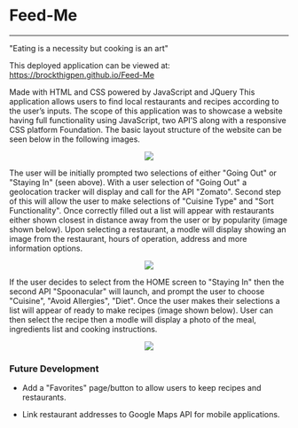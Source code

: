 # Feed-Me
<hr>

"Eating is a necessity but cooking is an art"

This deployed application can be viewed at: https://brockthigpen.github.io/Feed-Me

Made with HTML and CSS powered by JavaScript and JQuery
This application allows users to find local restaurants and recipes according to the user’s inputs. The scope of this application was to showcase a website having full functionality using JavaScript, two API’S along with a responsive CSS platform Foundation. The basic layout structure of the website can be seen below in the following images. 

<p align="center">
  <img src="https://github.com/Tcauley91/Feed-Me/blob/master/assets/images/home-screen.JPG"></img>
</p>

The user will be initially prompted two selections of either "Going Out" or "Staying In" (seen above). With a user selection of "Going Out" a geolocation tracker will display and call for the API "Zomato". Second step of this will allow the user to make selections of "Cuisine Type" and "Sort Functionality". Once correctly filled out a list will appear with restaurants either shown closest in distance away from the user or by popularity (image shown below). Upon selecting a restaurant, a modle will display showing an image from the restaurant, hours of operation, address and more information options. 

<p align="center">
  <img src="https://github.com/Tcauley91/Feed-Me/blob/master/assets/images/restaurant-screen.JPG"></img>
</p>

If the user decides to select from the HOME screen to "Staying In" then the second API "Spoonacular" will launch, and prompt the user to choose "Cuisine", "Avoid Allergies", "Diet". Once the user makes their selections a list will appear of ready to make recipes (image shown below). User can then select the recipe then a modle will display a photo of the meal, ingredients list and cooking instructions. 

<p align="center">
  <img src="https://github.com/Tcauley91/Feed-Me/blob/master/assets/images/recipe-screen.JPG"></img>
</p>

<h3>Future Development</h3>

- Add a "Favorites" page/button to allow users to keep recipes and restaurants.

- Link restaurant addresses to Google Maps API for mobile applications.
